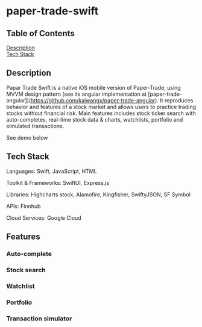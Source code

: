 # paper-trade-swift

## Table of Contents  
[Description](#description)    
[Tech Stack](#tech-stack)  



## Description
<a name="description"/>

Papar Trade Swift is a native iOS mobile version of Paper-Trade, using MVVM design pattern (see its angular implementation at [paper-trade-angular])(https://github.com/kaiwangx/paper-trade-angular). It reproduces behavior and features of a stock market and allows users to practice trading stocks without financial risk. Main features includes stock ticker search with auto-completes, real-time stock data & charts, watchlists, portfolio and simulated transactions.

See demo below

## Tech Stack
<a name="tech-stack"/>
Languages: Swift, JavaScript, HTML

Toolkit & Frameworks: SwiftUI, Express.js

Libraries: Highcharts stock, Alamofire, Kingfisher, SwiftyJSON, SF Symbol

APIs: Finnhub

Cloud Services: Google Cloud

## Features
### 

### Auto-complete

### Stock search

### Watchlist

### Portfolio

### Transaction simulator

